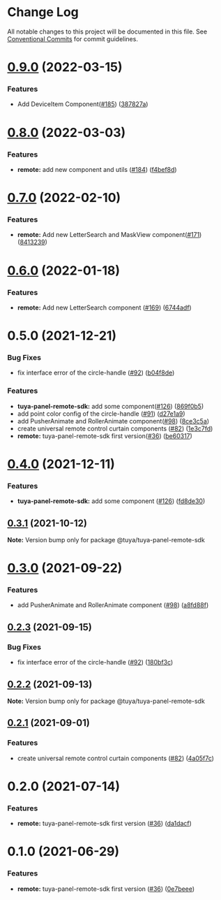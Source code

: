 # Change Log

All notable changes to this project will be documented in this file.
See [Conventional Commits](https://conventionalcommits.org) for commit guidelines.

# [0.9.0](https://github.com/tuya/tuya-panel-sdk/compare/@tuya/tuya-panel-remote-sdk@0.8.0...@tuya/tuya-panel-remote-sdk@0.9.0) (2022-03-15)


### Features

* Add DeviceItem Component([#185](https://github.com/tuya/tuya-panel-sdk/issues/185)) ([387827a](https://github.com/tuya/tuya-panel-sdk/commit/387827a3e887940e254cbd9a99f5c1cd6faffbdc))





# [0.8.0](https://github.com/tuya/tuya-panel-sdk/compare/@tuya/tuya-panel-remote-sdk@0.7.0...@tuya/tuya-panel-remote-sdk@0.8.0) (2022-03-03)


### Features

* **remote:** add new component and utils ([#184](https://github.com/tuya/tuya-panel-sdk/issues/184)) ([f4bef8d](https://github.com/tuya/tuya-panel-sdk/commit/f4bef8d4a576fbe4c014f3a881e42305b96ba5bb))





# [0.7.0](https://github.com/tuya/tuya-panel-sdk/compare/@tuya/tuya-panel-remote-sdk@0.6.0...@tuya/tuya-panel-remote-sdk@0.7.0) (2022-02-10)


### Features

* **remote:** Add new LetterSearch and MaskView component([#171](https://github.com/tuya/tuya-panel-sdk/issues/171)) ([8413239](https://github.com/tuya/tuya-panel-sdk/commit/8413239cf42911f19aa161e131254daa749c1588))





# [0.6.0](https://github.com/tuya/tuya-panel-sdk/compare/@tuya/tuya-panel-remote-sdk@0.5.0...@tuya/tuya-panel-remote-sdk@0.6.0) (2022-01-18)


### Features

* **remote:** Add new LetterSearch component ([#169](https://github.com/tuya/tuya-panel-sdk/issues/169)) ([6744adf](https://github.com/tuya/tuya-panel-sdk/commit/6744adf7178b69f925187523301b2eb1dda75a62))





# 0.5.0 (2021-12-21)


### Bug Fixes

* fix interface error of the circle-handle ([#92](https://github.com/tuya/tuya-panel-sdk/issues/92)) ([b04f8de](https://github.com/tuya/tuya-panel-sdk/commit/b04f8de2703f705a3cd1d013dee9417a32218a0c))


### Features

* **tuya-panel-remote-sdk:** add some component([#126](https://github.com/tuya/tuya-panel-sdk/issues/126)) ([869f0b5](https://github.com/tuya/tuya-panel-sdk/commit/869f0b5718eace7ee46a30f3f7f4bd2ff0afbce4))
* add point color config of the circle-handle ([#91](https://github.com/tuya/tuya-panel-sdk/issues/91)) ([d27e1a9](https://github.com/tuya/tuya-panel-sdk/commit/d27e1a963227003dc69a04c09df59c0440d99d94))
* add PusherAnimate and RollerAnimate component([#98](https://github.com/tuya/tuya-panel-sdk/issues/98)) ([8ce3c5a](https://github.com/tuya/tuya-panel-sdk/commit/8ce3c5ae29cfd328bcf3d94cf695a83058992597))
* create universal remote control curtain components ([#82](https://github.com/tuya/tuya-panel-sdk/issues/82)) ([1e3c7fd](https://github.com/tuya/tuya-panel-sdk/commit/1e3c7fd4efd41f5bdba8993773de7d20b546fe82))
* **remote:** tuya-panel-remote-sdk first version([#36](https://github.com/tuya/tuya-panel-sdk/issues/36)) ([be60317](https://github.com/tuya/tuya-panel-sdk/commit/be6031758802336652fd7f5d4132ac0eca877c64))





# [0.4.0](https://github.com/tuya/tuya-panel-sdk/compare/@tuya/tuya-panel-remote-sdk@0.3.1...@tuya/tuya-panel-remote-sdk@0.4.0) (2021-12-11)


### Features

* **tuya-panel-remote-sdk:** add some component ([#126](https://github.com/tuya/tuya-panel-sdk/issues/126)) ([fd8de30](https://github.com/tuya/tuya-panel-sdk/commit/fd8de3018009bd02222ec1ffcebcff2d9f5ab383))





## [0.3.1](https://github.com/tuya/tuya-panel-sdk/compare/@tuya/tuya-panel-remote-sdk@0.3.0...@tuya/tuya-panel-remote-sdk@0.3.1) (2021-10-12)

**Note:** Version bump only for package @tuya/tuya-panel-remote-sdk





# [0.3.0](https://github.com/tuya/tuya-panel-sdk/compare/@tuya/tuya-panel-remote-sdk@0.2.3...@tuya/tuya-panel-remote-sdk@0.3.0) (2021-09-22)


### Features

* add PusherAnimate and RollerAnimate component ([#98](https://github.com/tuya/tuya-panel-sdk/issues/98)) ([a8fd88f](https://github.com/tuya/tuya-panel-sdk/commit/a8fd88ff0014a76b58997757e6b6981c1a121292))





## [0.2.3](https://github.com/tuya/tuya-panel-sdk/compare/@tuya/tuya-panel-remote-sdk@0.2.2...@tuya/tuya-panel-remote-sdk@0.2.3) (2021-09-15)


### Bug Fixes

* fix interface error of the circle-handle ([#92](https://github.com/tuya/tuya-panel-sdk/issues/92)) ([180bf3c](https://github.com/tuya/tuya-panel-sdk/commit/180bf3c41f090697f807c46d6e4279b5f88f7b13))





## [0.2.2](https://github.com/tuya/tuya-panel-sdk/compare/@tuya/tuya-panel-remote-sdk@0.2.1...@tuya/tuya-panel-remote-sdk@0.2.2) (2021-09-13)

**Note:** Version bump only for package @tuya/tuya-panel-remote-sdk





## [0.2.1](https://github.com/tuya/tuya-panel-sdk/compare/@tuya/tuya-panel-remote-sdk@0.2.0...@tuya/tuya-panel-remote-sdk@0.2.1) (2021-09-01)


### Features

* create universal remote control curtain components ([#82](https://github.com/tuya/tuya-panel-sdk/issues/82)) ([4a05f7c](https://github.com/tuya/tuya-panel-sdk/commit/4a05f7cb07a02be31856a65d74dc5efa1b2105d2))





# 0.2.0 (2021-07-14)


### Features

* **remote:** tuya-panel-remote-sdk first version ([#36](https://github.com/tuya/tuya-panel-sdk/issues/36)) ([da1dacf](https://github.com/tuya/tuya-panel-sdk/commit/da1dacf1bf7bf7bafde81ea452bedac630182b63))





# 0.1.0 (2021-06-29)


### Features

* **remote:** tuya-panel-remote-sdk first version ([#36](https://github.com/tuya/tuya-panel-sdk/issues/36)) ([0e7beee](https://github.com/tuya/tuya-panel-sdk/commit/0e7beee44ade25c6823b95cd55b9612edc9af118))
